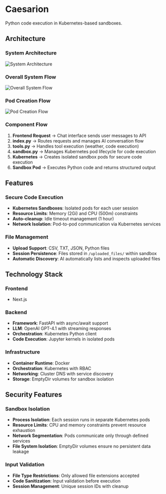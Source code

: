 # Caesarion

Python code execution in Kubernetes-based sandboxes.

## Architecture

### System Architecture
![System Architecture](https://drive.google.com/uc?export=view&id=1uPX6vurRm4I8h3stuJ6mxLtlA7G8SEvY)

### Overall System Flow
![Overall System Flow](https://drive.google.com/uc?export=view&id=1UGf5OkHPzIpgKlNHaC9cRT_93_N9qPtD)

### Pod Creation Flow
![Pod Creation Flow](https://drive.google.com/uc?export=view&id=1xw10oMOM22ncJFy-TOlijzbmepHExmrC)

### Component Flow
1. **Frontend Request** → Chat interface sends user messages to API
2. **index.py** → Routes requests and manages AI conversation flow
3. **tools.py** → Handles tool execution (weather, code execution)
4. **sandbox.py** → Manages Kubernetes pod lifecycle for code execution
5. **Kubernetes** → Creates isolated sandbox pods for secure code execution
6. **Sandbox Pod** → Executes Python code and returns structured output

## Features
### Secure Code Execution
- **Kubernetes Sandboxes**: Isolated pods for each user session
- **Resource Limits**: Memory (2Gi) and CPU (500m) constraints
- **Auto-cleanup**: Idle timeout management (1 hour)
- **Network Isolation**: Pod-to-pod communication via Kubernetes services

### File Management
- **Upload Support**: CSV, TXT, JSON, Python files
- **Session Persistence**: Files stored in `/uploaded_files/` within sandbox
- **Automatic Discovery**: AI automatically lists and inspects uploaded files


## Technology Stack

### Frontend
- Next.js

### Backend
- **Framework**: FastAPI with async/await support
- **LLM**: OpenAI GPT-4.1 with streaming responses
- **Orchestration**: Kubernetes Python client
- **Code Execution**: Jupyter kernels in isolated pods

### Infrastructure
- **Container Runtime**: Docker
- **Orchestration**: Kubernetes with RBAC
- **Networking**: Cluster DNS with service discovery
- **Storage**: EmptyDir volumes for sandbox isolation


## Security Features

### Sandbox Isolation
- **Process Isolation**: Each session runs in separate Kubernetes pods
- **Resource Limits**: CPU and memory constraints prevent resource exhaustion
- **Network Segmentation**: Pods communicate only through defined services
- **File System Isolation**: EmptyDir volumes ensure no persistent data leakage

### Input Validation
- **File Type Restrictions**: Only allowed file extensions accepted
- **Code Sanitization**: Input validation before execution
- **Session Management**: Unique session IDs with cleanup

